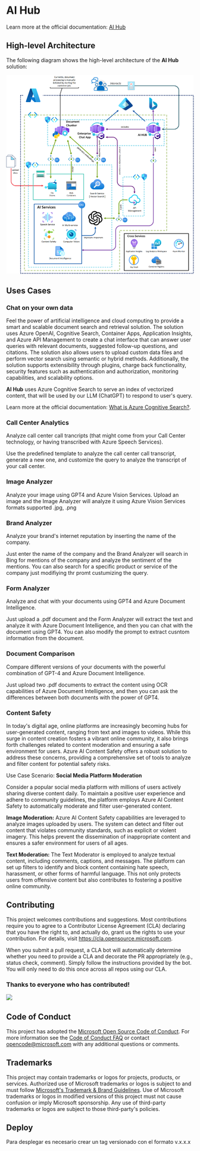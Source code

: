 # AI Hub

Learn more at the official documentation: [AI Hub](https://azure.github.io/aihub/)

## High-level Architecture

The following diagram shows the high-level architecture of the **AI Hub** solution:

![High-level Architecture](/docs/static/img/AI-Hub-HLD.png)

## Uses Cases

### Chat on your own data
Feel the power of artificial intelligence and cloud computing to provide a smart and scalable document search and retrieval solution. The solution uses Azure OpenAI, Cognitive Search, Container Apps, Application Insights, and Azure API Management to create a chat interface that can answer user queries with relevant documents, suggested follow-up questions, and citations. The solution also allows users to upload custom data files and perform vector search using semantic or hybrid methods. Additionally, the solution supports extensibility through plugins, charge back functionality, security features such as authentication and authorization, monitoring capabilities, and scalability options.

**AI Hub** uses Azure Cognitive Search to serve an index of vectorized content, that will be used by our LLM (ChatGPT) to respond to user's query.

Learn more at the official documentation: [What is Azure Cognitive Search?](https://learn.microsoft.com/en-us/azure/search/search-what-is-azure-search).

### Call Center Analytics
Analyze call center call trancripts (that might come from your Call Center technology, or having transcribed with Azure Speech Services).

Use the predefined template to analyze the call center call transcript, generate a new one, and customize the query to analyze the transcript of your call center.

### Image Analyzer
Analyze your image using GPT4 and Azure Vision Services.
Upload an image and the Image Analyzer will analyze it using Azure Vision Services formats supported .jpg, .png

### Brand Analyzer
Analyze your brand's internet reputation by inserting the name of the company.

Just enter the name of the company and the Brand Analyzer will search in Bing for mentions of the company and analyze the sentiment of the mentions.
You can also search for a specific product or service of the company just modifiying thr promt custumizing the query.

### Form Analyzer
Analyze and chat with your documents using GPT4 and Azure Document Intelligence.

Just upload a .pdf document and the Form Analyzer will extract the text and analyze it with Azure Document Intelligence, and then you can chat with the document using GPT4.
You can also modify the prompt to extract cusntom information from the document. 

### Document Comparison
Compare different versions of your documents with the powerful combination of GPT-4 and Azure Document Intelligence.

Just upload two .pdf documents to extract the content using OCR capabilities of Azure Document Intelligence, and then you can ask the differences between both documents with the power of GPT4.

### Content Safety

In today's digital age, online platforms are increasingly becoming hubs for user-generated content, ranging from text and images to videos. While this surge in content creation fosters a vibrant online community, it also brings forth challenges related to content moderation and ensuring a safe environment for users. Azure AI Content Safety offers a robust solution to address these concerns, providing a comprehensive set of tools to analyze and filter content for potential safety risks.

Use Case Scenario: **Social Media Platform Moderation**

Consider a popular social media platform with millions of users actively sharing diverse content daily. To maintain a positive user experience and adhere to community guidelines, the platform employs Azure AI Content Safety to automatically moderate and filter user-generated content.

**Image Moderation:**
Azure AI Content Safety capabilities are leveraged to analyze images uploaded by users. The system can detect and filter out content that violates community standards, such as explicit or violent imagery. This helps prevent the dissemination of inappropriate content and ensures a safer environment for users of all ages.

**Text Moderation:**
The Text Moderator is employed to analyze textual content, including comments, captions, and messages. The platform can set up filters to identify and block content containing hate speech, harassment, or other forms of harmful language. This not only protects users from offensive content but also contributes to fostering a positive online community.

## Contributing

This project welcomes contributions and suggestions.  Most contributions require you to agree to a
Contributor License Agreement (CLA) declaring that you have the right to, and actually do, grant us
the rights to use your contribution. For details, visit https://cla.opensource.microsoft.com.

When you submit a pull request, a CLA bot will automatically determine whether you need to provide
a CLA and decorate the PR appropriately (e.g., status check, comment). Simply follow the instructions
provided by the bot. You will only need to do this once across all repos using our CLA.

### Thanks to everyone who has contributed!

<a href="https://github.com/Azure/aihub/graphs/contributors">
  <img src="https://contributors-img.web.app/image?repo=Azure/aihub" />
</a>

## Code of Conduct

This project has adopted the [Microsoft Open Source Code of Conduct](https://opensource.microsoft.com/codeofconduct/).
For more information see the [Code of Conduct FAQ](https://opensource.microsoft.com/codeofconduct/faq/) or
contact [opencode@microsoft.com](mailto:opencode@microsoft.com) with any additional questions or comments.

## Trademarks

This project may contain trademarks or logos for projects, products, or services. Authorized use of Microsoft 
trademarks or logos is subject to and must follow 
[Microsoft's Trademark & Brand Guidelines](https://www.microsoft.com/en-us/legal/intellectualproperty/trademarks/usage/general).
Use of Microsoft trademarks or logos in modified versions of this project must not cause confusion or imply Microsoft sponsorship.
Any use of third-party trademarks or logos are subject to those third-party's policies.

## Deploy
Para desplegar es necesario crear un tag versionado con el formato v.x.x.x